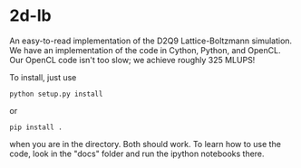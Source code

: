 # 2d-lb

An easy-to-read implementation of the D2Q9 Lattice-Boltzmann simulation. We have an implementation of the code in
Cython, Python, and OpenCL. Our OpenCL code isn't too slow; we achieve roughly 325 MLUPS!

To install, just use

    python setup.py install

or 

    pip install .

when you are in the directory. Both should work. To learn how to use the code, look in the "docs" folder and run 
the ipython notebooks there. 
